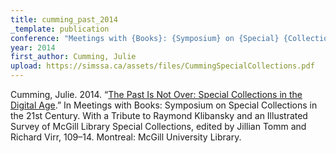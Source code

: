 ```yaml
---
title: cumming_past_2014
_template: publication
conference: "Meetings with {Books}: {Symposium} on {Special} {Collections} in the 21st {Century}. {With} a {Tribute} to {Raymond} {Klibansky} and an {Illustrated} {Survey} of {McGill} {Library} {Special} {Collections}"
year: 2014
first_author: Cumming, Julie
upload: https://simssa.ca/assets/files/CummingSpecialCollections.pdf
---
```

Cumming, Julie. 2014. “<a href="https://simssa.ca/assets/files/CummingSpecialCollections.pdf">The Past Is Not Over: Special Collections in the Digital Age</a>.” In Meetings with Books: Symposium on Special Collections in the 21st Century. With a Tribute to Raymond Klibansky and an Illustrated Survey of McGill Library Special Collections, edited by Jillian Tomm and Richard Virr, 109–14. Montreal: McGill University Library.

